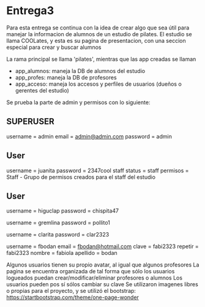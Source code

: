 # Entrega3

Para esta entrega se continua con la idea de crear algo que sea útil para manejar la informacion de alumnos de un estudio de pilates. 
El estudio se llama COOLates, y esta es su pagina de presentacion, con una seccion especial para crear y buscar alumnos

La rama principal se llama 'pilates', mientras que las app creadas se llaman
- app_alumnos: maneja la DB de alumnos del estudio
- app_profes: maneja la DB de profesores
- app_acceso: maneja los accesos y perfiles de usuarios (dueños o gerentes del estudio)

Se prueba la parte de admin y permisos con lo siguiente: 

## SUPERUSER
username = admin
email = admin@admin.com
password = admin

## User
username = juanita
password = 2347cool
staff status = staff
permisos = Staff   - Grupo de permisos creados para el staff del estudio

## User
username = higuclap
password = chispita47

username = gremlina
password = pollito1

username = clarita
password = clar2323

username = fbodan
email = fbodan@hotmail.com
clave = fabi2323
repetir = fabi2323
nombre = fabiola
apellido = bodan

Algunos usuarios tienen su propio avatar, al igual que algunos profesores
La pagina se encuentra organizada de tal forma que sólo los usuarios logueados puedan crear/modificar/eliminar profesores o alumnos
Los usuarios pueden pos sí sólos cambiar su clave
Se utilizaron imagenes libres o propias para el proyecto, y se utilizó el bootstrap: 
        https://startbootstrap.com/theme/one-page-wonder